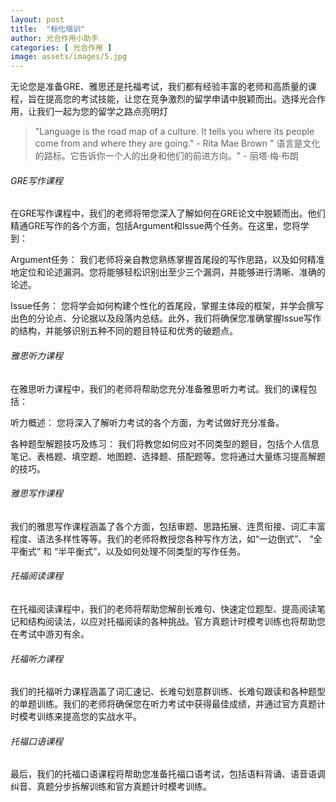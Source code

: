 ```yaml
---
layout: post
title:  "标化培训"
author: 光合作用小助手
categories: [ 光合作用 ]
image: assets/images/5.jpg
---
```

无论您是准备GRE、雅思还是托福考试，我们都有经验丰富的老师和高质量的课程，旨在提高您的考试技能，让您在竞争激烈的留学申请中脱颖而出。选择光合作用，让我们一起为您的留学之路点亮明灯
> "Language is the road map of a culture. It tells you where its people come from and where they are going." - Rita Mae Brown "
语言是文化的路标。它告诉你一个人的出身和他们的前进方向。" - 丽塔·梅·布朗


<h6>GRE写作课程</h6>
在GRE写作课程中，我们的老师将带您深入了解如何在GRE论文中脱颖而出。他们精通GRE写作的各个方面，包括Argument和Issue两个任务。在这里，您将学到：

Argument任务： 我们老师将亲自教您熟练掌握首尾段的写作思路，以及如何精准地定位和论述漏洞。您将能够轻松识别出至少三个漏洞，并能够进行清晰、准确的论述。

Issue任务： 您将学会如何构建个性化的首尾段，掌握主体段的框架，并学会撰写出色的分论点、分论据以及段落内总结。此外，我们将确保您准确掌握Issue写作的结构，并能够识别五种不同的题目特征和优秀的破题点。

<h6>雅思听力课程</h6>
在雅思听力课程中，我们的老师将帮助您充分准备雅思听力考试。我们的课程包括：

听力概述： 您将深入了解听力考试的各个方面，为考试做好充分准备。

各种题型解题技巧及练习： 我们将教您如何应对不同类型的题目，包括个人信息笔记、表格题、填空题、地图题、选择题、搭配题等。您将通过大量练习提高解题的技巧。

<h6>雅思写作课程</h6>
我们的雅思写作课程涵盖了各个方面，包括审题、思路拓展、连贯衔接、词汇丰富程度、语法多样性等等。我们的老师将教授您各种写作方法，如“一边倒式”、 “全平衡式” 和 “半平衡式”，以及如何处理不同类型的写作任务。

<h6>托福阅读课程</h6>
在托福阅读课程中，我们的老师将帮助您解剖长难句、快速定位题型、提高阅读笔记和结构阅读法，以应对托福阅读的各种挑战。官方真题计时模考训练也将帮助您在考试中游刃有余。

<h6>托福听力课程</h6>
我们的托福听力课程涵盖了词汇速记、长难句划意群训练、长难句跟读和各种题型的单题训练。我们的老师将确保您在听力考试中获得最佳成绩，并通过官方真题计时模考训练来提高您的实战水平。

<h6>托福口语课程</h6>
最后，我们的托福口语课程将帮助您准备托福口语考试，包括语料背诵、语音语调纠音、真题分步拆解训练和官方真题计时模考训练。
